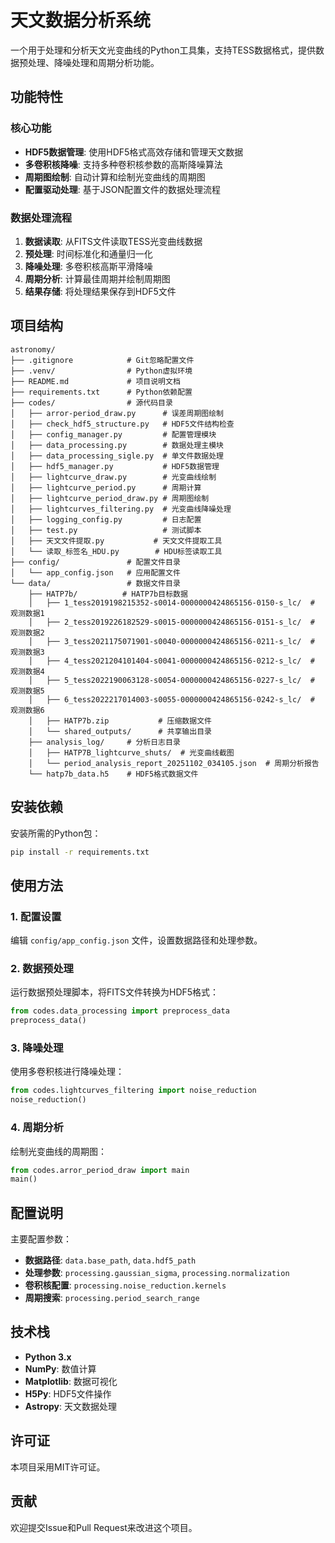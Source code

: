 # 天文数据分析系统

一个用于处理和分析天文光变曲线的Python工具集，支持TESS数据格式，提供数据预处理、降噪处理和周期分析功能。

## 功能特性

### 核心功能
- **HDF5数据管理**: 使用HDF5格式高效存储和管理天文数据
- **多卷积核降噪**: 支持多种卷积核参数的高斯降噪算法
- **周期图绘制**: 自动计算和绘制光变曲线的周期图
- **配置驱动处理**: 基于JSON配置文件的数据处理流程

### 数据处理流程
1. **数据读取**: 从FITS文件读取TESS光变曲线数据
2. **预处理**: 时间标准化和通量归一化
3. **降噪处理**: 多卷积核高斯平滑降噪
4. **周期分析**: 计算最佳周期并绘制周期图
5. **结果存储**: 将处理结果保存到HDF5文件

## 项目结构

```
astronomy/
├── .gitignore            # Git忽略配置文件
├── .venv/                # Python虚拟环境
├── README.md             # 项目说明文档
├── requirements.txt      # Python依赖配置
├── codes/                # 源代码目录
│   ├── arror-period_draw.py      # 误差周期图绘制
│   ├── check_hdf5_structure.py   # HDF5文件结构检查
│   ├── config_manager.py         # 配置管理模块
│   ├── data_processing.py        # 数据处理主模块
│   ├── data_processing_sigle.py  # 单文件数据处理
│   ├── hdf5_manager.py           # HDF5数据管理
│   ├── lightcurve_draw.py        # 光变曲线绘制
│   ├── lightcurve_period.py      # 周期计算
│   ├── lightcurve_period_draw.py # 周期图绘制
│   ├── lightcurves_filtering.py  # 光变曲线降噪处理
│   ├── logging_config.py         # 日志配置
│   ├── test.py                   # 测试脚本
│   ├── 天文文件提取.py           # 天文文件提取工具
│   └── 读取_标签名_HDU.py        # HDU标签读取工具
├── config/               # 配置文件目录
│   └── app_config.json   # 应用配置文件
└── data/                 # 数据文件目录
    ├── HATP7b/          # HATP7b目标数据
    │   ├── 1_tess2019198215352-s0014-0000000424865156-0150-s_lc/  # 观测数据1
    │   ├── 2_tess2019226182529-s0015-0000000424865156-0151-s_lc/  # 观测数据2
    │   ├── 3_tess2021175071901-s0040-0000000424865156-0211-s_lc/  # 观测数据3
    │   ├── 4_tess2021204101404-s0041-0000000424865156-0212-s_lc/  # 观测数据4
    │   ├── 5_tess2022190063128-s0054-0000000424865156-0227-s_lc/  # 观测数据5
    │   ├── 6_tess2022217014003-s0055-0000000424865156-0242-s_lc/  # 观测数据6
    │   ├── HATP7b.zip           # 压缩数据文件
    │   └── shared_outputs/      # 共享输出目录
    ├── analysis_log/     # 分析日志目录
    │   ├── HATP7B_lightcurve_shuts/  # 光变曲线截图
    │   └── period_analysis_report_20251102_034105.json  # 周期分析报告
    └── hatp7b_data.h5    # HDF5格式数据文件
```

## 安装依赖

安装所需的Python包：

```bash
pip install -r requirements.txt
```

## 使用方法

### 1. 配置设置
编辑 `config/app_config.json` 文件，设置数据路径和处理参数。

### 2. 数据预处理
运行数据预处理脚本，将FITS文件转换为HDF5格式：

```python
from codes.data_processing import preprocess_data
preprocess_data()
```

### 3. 降噪处理
使用多卷积核进行降噪处理：

```python
from codes.lightcurves_filtering import noise_reduction
noise_reduction()
```

### 4. 周期分析
绘制光变曲线的周期图：

```python
from codes.arror_period_draw import main
main()
```

## 配置说明

主要配置参数：

- **数据路径**: `data.base_path`, `data.hdf5_path`
- **处理参数**: `processing.gaussian_sigma`, `processing.normalization`
- **卷积核配置**: `processing.noise_reduction.kernels`
- **周期搜索**: `processing.period_search_range`

## 技术栈

- **Python 3.x**
- **NumPy**: 数值计算
- **Matplotlib**: 数据可视化
- **H5Py**: HDF5文件操作
- **Astropy**: 天文数据处理

## 许可证

本项目采用MIT许可证。

## 贡献

欢迎提交Issue和Pull Request来改进这个项目。